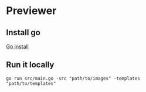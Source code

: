 # Previewer

## Install go

[Go install](https://go.dev/doc/install)

## Run it locally

```shell
go run src/main.go -src "path/to/images" -templates "path/to/templates"
```
